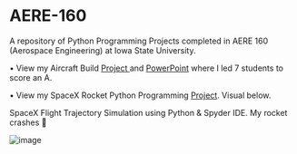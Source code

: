 # AERE-160
A repository of Python Programming Projects completed in AERE 160 (Aerospace Engineering) at Iowa State University.


• View my Aircraft Build <a href="https://github.com/mccnick/AERE-160/blob/main/LTA%20pictures.pdf"> Project </a> and <a href ="https://github.com/mccnick/AERE-160/blob/main/annotated-LTA.pptx.pdf">PowerPoint</a> where I led 7 students to score an A. 

• View my SpaceX Rocket Python Programming <a href="https://github.com/mccnick/AERE-160/blob/main/SpaceXRocketSimulation.py"> Project</a>. Visual below.




SpaceX Flight Trajectory Simulation using Python & Spyder IDE.
My rocket crashes 🥲

![image](https://user-images.githubusercontent.com/91184284/232335618-21af470a-1634-4918-bc83-1c0c69ed4133.gif)
